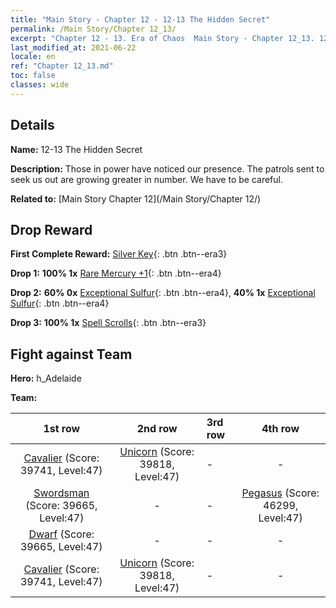 ```yaml
---
title: "Main Story - Chapter 12 - 12-13 The Hidden Secret"
permalink: /Main Story/Chapter 12_13/
excerpt: "Chapter 12 - 13. Era of Chaos  Main Story - Chapter 12_13. 12-13 The Hidden Secret"
last_modified_at: 2021-06-22
locale: en
ref: "Chapter 12_13.md"
toc: false
classes: wide
---
```


## Details

 **Name:** 12-13 The Hidden Secret

 **Description:** Those in power have noticed our presence. The patrols sent to seek us out are growing greater in number. We have to be careful.

 **Related to:** [Main Story Chapter 12](/Main Story/Chapter 12/)

## Drop Reward

 **First Complete Reward:** [Silver Key](/Items/con_693/){: .btn .btn--era3}

 **Drop 1:** **100% 1x** [Rare Mercury +1](/Items/mat_42/){: .btn .btn--era4}

 **Drop 2:** **60% 0x** [Exceptional Sulfur](/Items/mat_36/){: .btn .btn--era4}, **40% 1x** [Exceptional Sulfur](/Items/mat_36/){: .btn .btn--era4}

 **Drop 3:** **100% 1x** [Spell Scrolls](/Items/con_694/){: .btn .btn--era3}


## Fight against Team
 **Hero:** h_Adelaide

 **Team:**


  | 1st row | 2nd row | 3rd row | 4th row |
  |:----:|:----:|:----|:----:|
  | [Cavalier](/units/Cavalier/) (Score: 39741, Level:47)  | [Unicorn](/units/Unicorn/) (Score: 39818, Level:47)  | - | - |
  | [Swordsman](/units/Swordsman/) (Score: 39665, Level:47)  | - | - | [Pegasus](/units/Pegasus/) (Score: 46299, Level:47)  |
  | [Dwarf](/units/Dwarf/) (Score: 39665, Level:47)  | - | - | - |
  | [Cavalier](/units/Cavalier/) (Score: 39741, Level:47)  | [Unicorn](/units/Unicorn/) (Score: 39818, Level:47)  | - | - |


